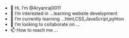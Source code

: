 - 👋 Hi, I’m @Aryanraj0011
- 👀 I’m interested in ...learning website development 
- 🌱 I’m currently learning ...html,CSS,JavaScript,pyhton 
- 💞️ I’m looking to collaborate on ...
- 📫 How to reach me ...

<!---
Aryanraj0011/Aryanraj0011 is a ✨ special ✨ repository because its `README.md` (this file) appears on your GitHub profile.
You can click the Preview link to take a look at your changes.
--->
